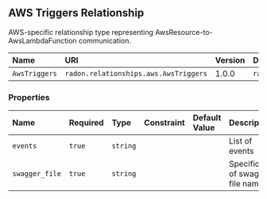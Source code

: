 ## AWS Triggers Relationship

AWS-specific relationship type representing AwsResource-to-AwsLambdaFunction communication.

| Name | URI | Version | Derived From |
|:---- |:--- |:------- |:------------ |
| `AwsTriggers` | `radon.relationships.aws.AwsTriggers` | 1.0.0 | `radon.relationships.Triggers` |

### Properties

| Name | Required | Type | Constraint | Default Value| Description |
|:---- |:-------- |:---- |:---------- |:-----------  |:----------- |
| `events` | `true` | `string` |   |   | List of events |
| `swagger_file` | `true` | `string` |  |  | Specification of swagger file name |

